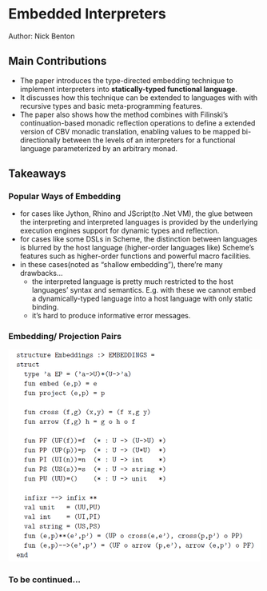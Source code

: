 # Embedded Interpreters

Author: Nick Benton

## Main Contributions

- The paper introduces the type-directed embedding technique to implement interpreters into **statically-typed functional language**.
- It discusses how this technique can be extended to languages with with recursive types and basic meta-programming features.
- The paper also shows how the method combines with Filinski’s continuation-based monadic reflection operations to define a extended version of CBV monadic translation, enabling values to be mapped bi-directionally between the levels of an interpreters for a functional language parameterized by an arbitrary monad.

## Takeaways

### Popular Ways of Embedding

- for cases like Jython, Rhino and JScript(to .Net VM), the glue between the interpreting and interpreted languages is provided by the underlying execution engines support for dynamic types and reflection.
- for cases like some DSLs in Scheme, the distinction between languages is blurred by the host language (higher-order languages like) Scheme’s features such as higher-order functions and powerful macro facilities.
- in these cases(noted as “shallow embedding”), there’re many drawbacks...
    - the interpreted language is pretty much restricted to the host languages’ syntax and semantics. E.g. with these we cannot embed a dynamically-typed language into a host language with only static binding.
    - it’s hard to produce informative error messages.

### Embedding/ Projection Pairs

![Untitled](assets/untitled.png)

### To be continued...
